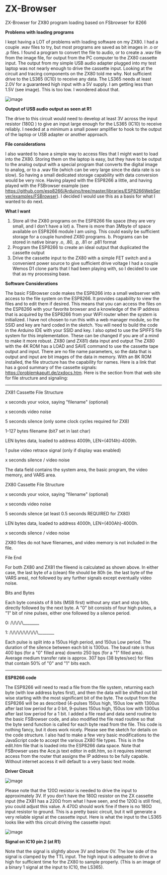 # ZX-Browser
ZX-Browser for ZX80 program loading based on FSbrowser for 8266

**Problems with loading programs**

I kept having a LOT of problems with loading software on my ZX80. I had a couple .wav files to try, but most programs are saved as bit images in .o or .p files. I found a program to convert the file to audio, or to create a .wav file from the image file, for output from the PC computer to the ZX80 cassette input. The output from my simple USB audio adapter plugged into my test laptop was not nearly enough to drive the cassette input. Looking at the circuit and tracing components on the ZX80 told me why. Not sufficient drive to the LS365 (IC10) to receive any data. The LS365 needs at least 2.0V for a guaranteed high input with a 5V supply. I am getting less than 1.5V (see image). This is too low. I wondered about that.

![image](https://user-images.githubusercontent.com/76188172/128247404-e8e4868f-4c75-41ee-93e4-f492407f0b37.png)

**Output of USB audio output as seen at R1**

The drive to this circuit would need to develop at least 3V across the input resistor (180Ω ) to give an input large enough for the LS365 (IC10) to receive reliably. I needed at a minimum a small power amplifier to hook to the output of the laptop or USB adapter or another approach. 

**File considerations**

I also wanted to have a simple way to access files that I might want to load into the ZX80. Storing them on the laptop is easy, but they have to be output to the analog output with a special program that converts the digital image to analog, or to a .wav file (which can be very large since the data rate is so slow). So having a small dedicated storage capability with data conversion would be very nice.
Having played with the ESP8266 a little, and having played with the FSBrowser example (see https://github.com/esp8266/Arduino/tree/master/libraries/ESP8266WebServer/examples/FSBrowser). I decided I would use this as a basis for what I wanted to do next.

**What I want**
1.	Store all the ZX80  programs on the ESP8266 file space (they are very small, and I don’t have a lot)
a.	There is more than 3Mbyte of space available on ESP8266 module I am using. This could easily be sufficient storage for a couple hundred ZX80 programs.
b.	Programs can be stored in native binary .o, .80, .p, .81 or .p81 format
2.	Program the ESP8266 to create an ideal output that duplicated the cassette output
3.	Drive the cassette input to the ZX80 with a simple FET switch and a convenient power source to give sufficient drive voltage
I had a couple Wemos D1 clone parts that I had been playing with, so I decided to use that as my processing base. 

**Software Considerations**

The basic FSBrowser code makes the ESP8266 into a small webserver with access to the file system on the ESP8266. It provides capability to view the files and to edit them if desired. This means that you can access the files on the ESP8266 with your favorite browser and a knowledge of the IP address that is acquired by the ESP8266 from your WiFI router when the system is initialized. I have not chosen to run this with a web manager module, so the SSID and key are hard coded in the sketch. You will need to build the code in the Arduino IDE with your SSID and key. I also opted to use the SPIFFS file system for this implementation. These can be changed if you are of a mind to make it more robust.
ZX80 (and ZX81) data input and output
The ZX80 with the 4K ROM has a LOAD and SAVE command to use the cassette tape output and input. There are no file name parameters, so the data that is output and input are bit images of the data in memory. With an 8K ROM installed, the file structure has the capability for names. Here is a link that has a good summary of the cassette signals: https://problemkaputt.de/zxdocs.htm. Here is the section from that web site for file structure and signaling:

_________________________________
ZX81 Cassette File Structure

  x seconds    your voice, saying "filename" (optional)
  
  x seconds    video noise
  
  5 seconds    silence (only some clock cycles required for ZX8)
  
  1-127 bytes  filename (bit7 set in last char)
  
  LEN bytes    data, loaded to address 4009h, LEN=(4014h)-4009h.
  
  1 pulse      video retrace signal (only if display was enabled)
  
  x seconds    silence / video noise
  
The data field contains the system area, the basic program, the video memory, and VARS area.



ZX80 Cassette File Structure

  x seconds    your voice, saying "filename" (optional)
  
  x seconds    video noise
  
  5 seconds    silence (at least 0.5 seconds REQUIRED for ZX80)
  
  LEN bytes    data, loaded to address 4000h, LEN=(400Ah)-4000h.
  
  x seconds    silence / video noise
  
ZX80 files do not have filenames, and video memory is not included in the file.


File End

For both ZX80 and ZX81 the fileend is calculated as shown above. In either case, the last byte of a (clean) file should be 80h (ie. the last byte of the VARS area), not followed by any further signals except eventually video noise.

Bits and Bytes

Each byte consists of 8 bits (MSB first) without any start and stop bits, directly followed by the next byte. A "0" bit consists of four high pulses, a "1" bit of nine pulses, either one followed by a silence period.

  0:  /\\/\\/\\/\\________
  
  1:  /\\/\\/\\/\\/\\/\\/\\/\\/\\________
  
Each pulse is split into a 150us High period, and 150us Low period. The duration of the silence between each bit is 1300us. The baud rate is thus 400 bps (for a "0" filled area) downto 250 bps (for a "1" filled area). Average medium transfer rate is approx. 307 bps (38 bytes/sec) for files that contain 50% of "0" and "1" bits each.

_________________________________

**ESP8266 code**

The ESP8266 will need to read a file from the file system, returning each byte (with low address bytes first), and then the data will be shifted out bit wise starting with the most significant bit of the byte. The output from the ESP8266 will be as described (4-pulses 150us high, 150us low with 1300us after last low period for a 0 bit, 9-pulses 150us high, 150us low with 1300us after last low period for a 1 bit. 
I added a file read and data send routine to the basic FSBrowser code, and also modified the file read routine so that the byte send function is called for each byte read from the file. This code is nothing fancy, but it does work nicely. Please see the sketch for details on the code structure. 
I also had to make a few very basic modifications to the JavaScript code to accept the various ZX80 file types. This is in the edit.htm file that is loaded into the ESP8266 data space. 
Note that FSBrowser uses the Ace.js text editor in edit.htm, so it requires internet access from the router that assigns the IP address to be fully capable. Without internet access it will default to a very basic text mode. 

**Driver Circuit**


![image](https://user-images.githubusercontent.com/76188172/128250644-c7111150-5356-4850-9095-cfed24e83914.png)

Please note that the 120Ω resistor is needed to drive the input to approximately 3V. If you don’t have the 180Ω resistor on the ZX cassette input (the ZX81 has a 220Ω from what I have seen, and the 120Ω is still fine), you could adjust this value. A 470Ω should work fine if there is no 180Ω input resistor to ground. 
This is a pretty basic circuit, but it will generate a very reliable signal at the cassette input. Here is what the input to the LS365 looks like with this circuit driving the cassette input:


![image](https://user-images.githubusercontent.com/76188172/128250746-271c9d82-5a6f-4241-93e6-80799580f8a7.png)
 
**Signal on IC10 pin 2 (at R1)**

Note that the signal is slightly above 3V and below 0V. The low side of the signal is clamped by the TTL input. The high input is adequate to drive a high for sufficient time for the ZX80 to sample properly. (This is an image of a binary 1 signal at the input to IC10, the LS365).


